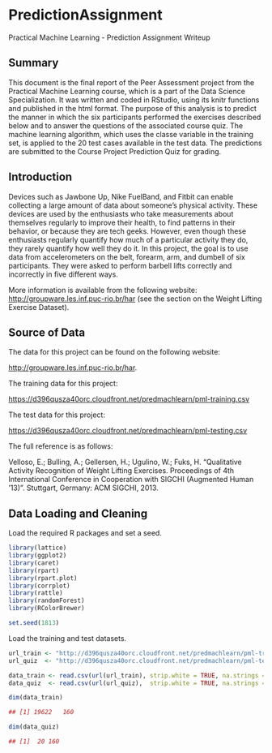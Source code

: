 PredictionAssignment
=======================
Practical Machine Learning - Prediction Assignment Writeup

Summary
--------
This document is the final report of the Peer Assessment project from the Practical Machine Learning course, which is a part of the Data Science Specialization. It was written and coded in RStudio, using its knitr functions and published in the html format. The purpose of this analysis is to predict the manner in which the six participants performed the exercises described below and to answer the questions of the associated course quiz. The machine learning algorithm, which uses the classe variable in the training set, is applied to the 20 test cases available in the test data. The predictions are submitted to the Course Project Prediction Quiz for grading.

Introduction
-------------
Devices such as Jawbone Up, Nike FuelBand, and Fitbit can enable collecting a large amount of data about someone’s physical activity. These devices are used by the enthusiasts who take measurements about themselves regularly to improve their health, to find patterns in their behavior, or because they are tech geeks. However, even though these enthusiasts regularly quantify how much of a particular activity they do, they rarely quantify how well they do it. In this project, the goal is to use data from accelerometers on the belt, forearm, arm, and dumbell of six participants. They were asked to perform barbell lifts correctly and incorrectly in five different ways.

More information is available from the following website: http://groupware.les.inf.puc-rio.br/har (see the section on the Weight Lifting Exercise Dataset).

Source of Data
--------------
The data for this project can be found on the following website:

http://groupware.les.inf.puc-rio.br/har.

The training data for this project:

https://d396qusza40orc.cloudfront.net/predmachlearn/pml-training.csv

The test data for this project:

https://d396qusza40orc.cloudfront.net/predmachlearn/pml-testing.csv

The full reference is as follows:

Velloso, E.; Bulling, A.; Gellersen, H.; Ugulino, W.; Fuks, H. “Qualitative Activity Recognition of Weight Lifting Exercises. Proceedings of 4th International Conference in Cooperation with SIGCHI (Augmented Human ’13)”. Stuttgart, Germany: ACM SIGCHI, 2013.

Data Loading and Cleaning
-------------------------

Load the required R packages and set a seed.
``` r
library(lattice)
library(ggplot2)
library(caret)
library(rpart)
library(rpart.plot)
library(corrplot)
library(rattle)
library(randomForest)
library(RColorBrewer)
``` 
``` r
set.seed(1813)
``` 
Load the training and test datasets.
``` r
url_train <- "http://d396qusza40orc.cloudfront.net/predmachlearn/pml-training.csv"
url_quiz  <- "http://d396qusza40orc.cloudfront.net/predmachlearn/pml-testing.csv"
``` 
``` r
data_train <- read.csv(url(url_train), strip.white = TRUE, na.strings = c("NA",""))
data_quiz  <- read.csv(url(url_quiz),  strip.white = TRUE, na.strings = c("NA",""))
``` 
``` r
dim(data_train)
``` 
``` r
## [1] 19622   160
``` 
``` r
dim(data_quiz)
``` 
``` r
## [1]  20 160
```
